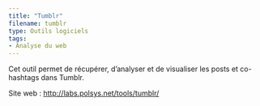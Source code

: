 ```yaml
---
title: "Tumblr"
filename: tumblr
type: Outils logiciels
tags:
- Analyse du web
---
```


Cet outil permet de récupérer, d’analyser et de visualiser les posts et co-hashtags dans Tumblr.

Site web : <http://labs.polsys.net/tools/tumblr/>

